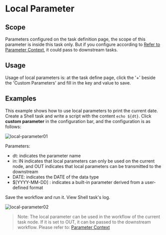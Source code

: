 # Local Parameter

## Scope

Parameters configured on the task definition page, the scope of this parameter is inside this task only. But if you configure according to [Refer to Parameter Context](context.md), it could pass to downstream tasks.

## Usage

Usage of local parameters is: at the task define page, click the '+' beside the 'Custom Parameters' and fill in the key and value to save.

## Examples

This example shows how to use local parameters to print the current date. Create a Shell task and write a script with the content `echo ${dt}`. Click **custom parameter** in the configuration bar, and the configuration is as follows:

![local-parameter01](/img/new_ui/dev/parameter/local_parameter01.png)

Parameters:

- dt: indicates the parameter name
- in: IN indicates that local parameters can only be used on the current node, and OUT indicates that local parameters can be transmitted to the downstream
- DATE: indicates the DATE of the data type
- $[YYYY-MM-DD] : indicates a built-in parameter derived from a user-defined format

Save the workflow and run it. View Shell task's log.

![local-parameter02](/img/new_ui/dev/parameter/local_parameter02.png)

> Note: The local parameter can be used in the workflow of the current task node. If it is set to OUT, it can be passed to the downstream workflow. Please refer to: [Parameter Context](context.md)
